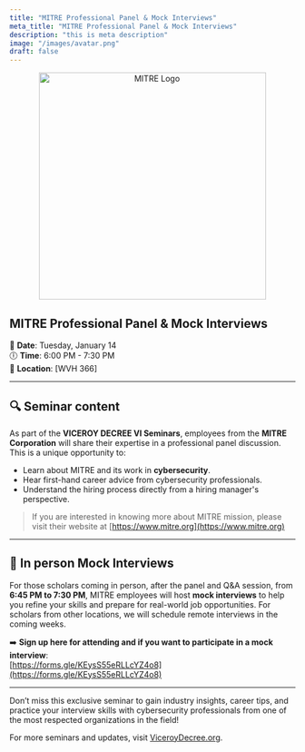 ```yaml
---
title: "MITRE Professional Panel & Mock Interviews"
meta_title: "MITRE Professional Panel & Mock Interviews"
description: "this is meta description"
image: "/images/avatar.png"
draft: false
---
```


<p align="center">
  <img src="https://www.gsma.com/get-involved/gsma-membership/wp-content/uploads/2021/05/https___comm.mitre_.org_strategiccommunications_wp-content_uploads_sites_170_2020_01_MITRE-Brand_Logo-Tagline_Vertical-1.jpg" alt="MITRE Logo" width="400">
</p>

## MITRE Professional Panel & Mock Interviews
📅 **Date**: Tuesday, January 14  
🕕 **Time**: 6:00 PM - 7:30 PM  
📍 **Location**: [WVH 366]

---

## 🔍 **Seminar content**

As part of the **VICEROY DECREE VI Seminars**, employees from the **MITRE Corporation** will share their expertise in a professional panel discussion. This is a unique opportunity to:
- Learn about MITRE and its work in **cybersecurity**.
- Hear first-hand career advice from cybersecurity professionals.
- Understand the hiring process directly from a hiring manager's perspective.

> If you are interested in knowing more about MITRE mission, please visit their website at [https://www.mitre.org](https://www.mitre.org)

---

## 🎯 **In person Mock Interviews**

For those scholars coming in person, after the panel and Q&A session, from **6:45 PM to 7:30 PM**, MITRE employees will host **mock interviews** to help you refine your skills and prepare for real-world job opportunities. For scholars from other locations, we will schedule remote interviews  in the coming weeks.

➡️ **Sign up here for attending and if you want to participate in a mock interview**:  
[https://forms.gle/KEysS55eRLLcYZ4o8](https://forms.gle/KEysS55eRLLcYZ4o8)

---

Don’t miss this exclusive seminar to gain industry insights, career tips, and practice your interview skills with cybersecurity professionals from one of the most respected organizations in the field!


For more seminars and updates, visit [ViceroyDecree.org](https://viceroydecree.org).





